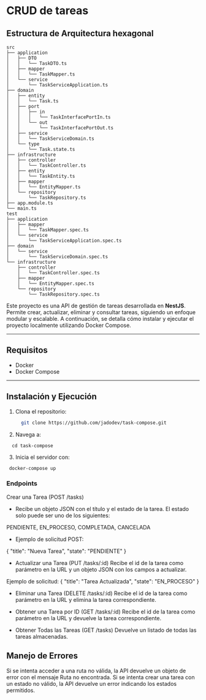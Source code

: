# CRUD de tareas

## Estructura de Arquitectura hexagonal

```textplain
src
├── application
│   ├── DTO
│   │   └── TaskDTO.ts
│   ├── mapper
│   │   └── TaskMapper.ts
│   └── service
│       └── TaskServiceApplication.ts
├── domain
│   ├── entity
│   │   └── Task.ts
│   ├── port
│   │   ├── in
│   │   │   └── TaskInterfacePortIn.ts
│   │   └── out
│   │       └── TaskInterfacePortOut.ts
│   ├── service
│   │   └── TaskServiceDomain.ts
│   └── type
│       └── Task.state.ts
├── infrastructure
│   ├── controller
│   │   └── TaskController.ts
│   ├── entity
│   │   └── TaskEntity.ts
│   ├── mapper
│   │   └── EntityMapper.ts
│   └── repository
│       └── TaskRepository.ts
├── app.module.ts
└── main.ts
test
├── application
│   ├── mapper
│   │   └── TaskMapper.spec.ts
│   └── service
│       └── TaskServiceApplication.spec.ts
├── domain
│   └── service
│       └── TaskServiceDomain.spec.ts
└── infrastructure
    ├── controller
    │   └── TaskController.spec.ts
    ├── mapper
    │   └── EntityMapper.spec.ts
    └── repository
        └── TaskRepository.spec.ts

```

Este proyecto es una API de gestión de tareas desarrollada en **NestJS**. Permite crear, actualizar, eliminar y consultar tareas, siguiendo un enfoque modular y escalable. A continuación, se detalla cómo instalar y ejecutar el proyecto localmente utilizando Docker Compose.

---

## Requisitos

- Docker
- Docker Compose

---

## Instalación y Ejecución

1. Clona el repositorio:

   ```bash
     git clone https://github.com/jadodev/task-compose.git
   ```

2. Navega a:
  ```textplain
    cd task-compose
  ```

3. Inicia el servidor con:
 ```textplain
  docker-compose up
 ```

### Endpoints
Crear una Tarea (POST /tasks)
- Recibe un objeto JSON con el título y el estado de la tarea. El estado solo puede ser uno de los siguientes:

PENDIENTE, EN_PROCESO, COMPLETADA, CANCELADA

- Ejemplo de solicitud POST:

{
  "title": "Nueva Tarea",
  "state": "PENDIENTE"
}

- Actualizar una Tarea (PUT /tasks/:id)
Recibe el id de la tarea como parámetro en la URL y un objeto JSON con los campos a actualizar.

Ejemplo de solicitud:
{
  "title": "Tarea Actualizada",
  "state": "EN_PROCESO"
}

- Eliminar una Tarea (DELETE /tasks/:id)
Recibe el id de la tarea como parámetro en la URL y elimina la tarea correspondiente.

- Obtener una Tarea por ID (GET /tasks/:id)
Recibe el id de la tarea como parámetro en la URL y devuelve la tarea correspondiente.

- Obtener Todas las Tareas (GET /tasks)
Devuelve un listado de todas las tareas almacenadas.

## Manejo de Errores
Si se intenta acceder a una ruta no válida, la API devuelve un objeto de error con el mensaje Ruta no encontrada.
Si se intenta crear una tarea con un estado no válido, la API devuelve un error indicando los estados permitidos.























